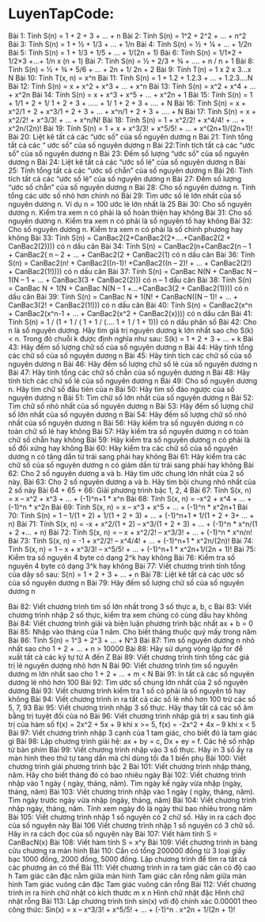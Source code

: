 # LuyenTapCode:
Bài 1: Tính S(n) = 1 + 2 + 3 + … + n
Bài 2: Tính S(n) = 1^2 + 2^2 + … + n^2
Bài 3: Tính S(n) = 1 + ½ + 1/3 + … + 1/n
Bài 4: Tính S(n) = ½ + ¼ + … + 1/2n
Bài 5: Tính S(n) = 1 + 1/3 + 1/5 + … + 1/(2n + 1)
Bài 6: Tính S(n) = 1/1×2 + 1/2×3 +…+ 1/n x (n + 1)
Bài 7: Tính S(n) = ½ + 2/3 + ¾ + …. + n / n + 1
Bài 8: Tính S(n) = ½ + ¾ + 5/6 + … + 2n + 1/ 2n + 2
Bài 9: Tính T(n) = 1 x 2 x 3…x N
Bài 10: Tính T(x, n) = x^n
Bài 11: Tính S(n) = 1 + 1.2 + 1.2.3 + … + 1.2.3….N
Bài 12: Tính S(n) = x + x^2 + x^3 + … + x^n
Bài 13: Tính S(n) = x^2 + x^4 + … + x^2n
Bài 14: Tính S(n) = x + x^3 + x^5 + … + x^2n + 1
Bài 15: Tính S(n) = 1 + 1/1 + 2 + 1/ 1 + 2 + 3 + ….. + 1/ 1 + 2 + 3 + …. + N
Bài 16: Tính S(n) = x + x^2/1 + 2 + x^3/1 + 2 + 3 + … + x^n/1 + 2 + 3 + …. + N
Bài 17: Tính S(n) = x + x^2/2! + x^3/3! + … + x^n/N!
Bài 18: Tính S(n) = 1 + x^2/2! + x^4/4! + … + x^2n/(2n)!
Bài 19: Tính S(n) = 1 + x + x^3/3! + x^5/5! + … + x^(2n+1)/(2n+1)!
Bài 20: Liệt kê tất cả các “ước số” của số nguyên dương n
Bài 21: Tính tổng tất cả các “ ước số” của số nguyên dương n
Bài 22:Tính tích tất cả các “ước số” của số nguyên dương n
Bài 23: Đếm số lượng “ước số” của số nguyên dương n
Bài 24: Liệt kê tất cả các “ước số lẻ” của số nguyên dương n
Bài 25: Tính tổng tất cả các “ước số chẵn” của số nguyên dương n
Bài 26: Tính tích tất cả các “ước số lẻ” của số nguyên dương n
Bài 27: Đếm số lượng “ước số chẵn” của số nguyên dương n
Bài 28: Cho số nguyên dương n. Tính tổng các ước số nhỏ hơn chính nó
Bài 29: Tìm ước số lẻ lớn nhất của số nguyên dương n. Ví dụ n = 100 ước lẻ lớn nhất là 25
Bài 30: Cho số nguyên dương n. Kiểm tra xem n có phải là số hoàn thiện hay không
Bài 31: Cho số nguyên dương n. Kiểm tra xem n có phải là số nguyên tố hay không
Bài 32: Cho số nguyên dương n. Kiểm tra xem n có phải là số chính phương hay không
Bài 33: Tính S(n) = CanBac2(2+CanBac2(2+….+CanBac2(2 + CanBac2(2)))) có n dấu căn
Bài 34: Tính S(n) = CanBac2(n+CanBac2(n – 1 + CanBac2( n – 2 + … + CanBac2(2 + CanBac2(1)  có n dấu căn
Bài 36: Tính S(n) = CanBac2(n! + CanBac2((n-1)! +CanBac2((n – 2)! + … + CanBac2(2!) + CanBac2(1!)))) có n dấu căn
Bài 37: Tính S(n) = CanBac N(N + CanBac N – 1(N – 1 + … + CanBac3(3 + CanBac2(2))) có n – 1 dấu căn
Bài 38: Tính S(n) = CanBac N + 1(N + CanBac N(N – 1 +…+CanBac3(2 + CanBac2(1)))) có n dấu căn
Bài 39: Tính S(n) = CanBac N + 1(N! + CanBacN((N – 1)! + … + CanBac3(2! + CanBac2(1!))) có n dấu căn
Bài 40: Tính S(n) = CanBac2(x^n + CanBac2(x^n-1 + … + CanBac2(x^2 + CanBac2(x)))) có n dấu căn
Bài 41: Tính S(n) = 1 / (1 + 1 / ( 1 + 1 / (…. 1 + 1 / 1 + 1))) có n dấu phân số
Bài 42: Cho n là số nguyên dương. Hãy tìm giá trị nguyên dương k lớn nhất sao cho S(k)  < n. Trong đó chuỗi k được định nghĩa như sau: S(k) = 1 + 2 + 3 + … + k
Bài 43: Hãy đếm số lượng chữ số của số nguyên dương n
Bài 44: Hãy tính tổng các chữ số của số nguyên dương n
Bài 45: Hãy tính tích các chữ số của số nguyên dương n
Bài 46: Hãy đếm số lượng chữ số lẻ của số nguyên dương n
Bài 47: Hãy tính tổng các chữ số chẵn của số nguyên dương n
Bài 48: Hãy tính tích các chữ số lẻ của số nguyên dương n
Bài 49: Cho số nguyên dương n. Hãy tìm chữ số đầu tiên của n
Bài 50: Hãy tìm số đảo ngược của số nguyên dương n
Bài 51: Tìm chữ số lớn nhất của số nguyên dương n
Bài 52: Tìm chữ số nhỏ nhất của số nguyên dương n
Bài 53: Hãy đếm số lượng chữ số lớn nhất của số nguyên dương n
Bài 54: Hãy đếm số lượng chữ số nhỏ nhất của số nguyên dương n
Bài 56: Hãy kiểm tra số nguyên dương n có toàn chữ số lẻ hay không
Bài 57: Hãy kiểm tra số nguyên dương n có toàn chữ số chẵn hay không
Bài 59: Hãy kiểm tra số nguyên dương n có phải là số đối xứng hay không
Bài 60: Hãy kiểm tra các chữ số của số nguyên dương n có tăng dần từ trái sang phải hay không
Bài 61: Hãy kiểm tra các chữ số của số nguyên dương n có giảm dần từ trái sang phải hay không
Bài 62: Cho 2 số nguyên dương a và b. Hãy tìm ước chung lớn nhất của 2 số này.
Bài 63: Cho 2 số nguyên dương a và b. Hãy tìm bội chung nhỏ nhất của 2 số này
Bài 64 + 65 + 66: Giải phương trình bậc 1, 2, 4
Bài 67: Tính S(x, n) = x – x^2 + x^3 + … + (-1)^n+1 * x^n
Bài 68: Tính S(x, n) = -x^2 + x^4  + … + (-1)^n * x^2n
Bài 69: Tính S(x, n) = x – x^3 + x^5 + … + (-1)^n * x^2n+1
Bài 70: Tính S(n) = 1 – 1/(1 + 2) + 1/(1 + 2 + 3)  + … + (-1)^n+1 * 1/(1 + 2 + 3+ … + n)
Bài 71: Tính S(x, n) = -x + x^2/(1 + 2) – x^3/(1 + 2 + 3) + … + (-1)^n * x^n/(1 + 2 +… + n)
Bài 72: Tính S(x, n) = – x + x^2/2! – x^3/3! + … + (-1)^n * x^n/n!
Bài 73: Tính S(x, n) = -1 + x^2/2! – x^4/4! + … + (-1)^n+1 * x^2n/(2n)!
Bài 74: Tính S(x, n) = 1 – x + x^3/3! – x^5/5! + … + (-1)^n+1 * x^2n+1/(2n + 1)!
Bài 75: Kiểm tra số nguyên 4 byte có dạng 2^k hay không
Bài 76: Kiểm tra số nguyên 4 byte có dạng 3^k hay không
Bài 77: Viết chương trình tính tổng của dãy số sau: S(n) = 1 + 2 + 3 + … + n
Bài 78: Liệt kê tất cả các ước số của số nguyên dương n
Bài 79: Hãy đếm số lượng chữ số của số nguyên dương n


Bài 82: Viết chương trình tìm số lớn nhất trong 3 số thực a, b, c
Bài 83: Viết chương trình nhập 2 số thực, kiểm tra xem chúng có cùng dấu hay không
Bài 84: Viết chương trình giải và biện luận phương trình bậc nhất ax + b = 0
Bài 85: Nhập vào tháng của 1 năm. Cho biết tháng thuộc quý mấy trong năm
Bài 86: Tính S(n) = 1^3 + 2^3 + … + N^3
Bài 87: Tìm số nguyên dương n nhỏ nhất sao cho 1 + 2 + … + n > 10000
Bài 88: Hãy sử dụng vòng lặp for để xuất tất cả các ký tự từ A đến Z
Bài 89: Viết chương trình tính tổng các giá trị lẻ nguyên dương nhỏ hơn N
Bài 90: Viết chương trình tìm số nguyên dương m lớn nhất sao cho 1 + 2 + … + m < N
Bài 91: In tất cả các số nguyên dương lẻ nhỏ hơn 100
Bài 92: Tìm ước số chung lớn nhất của 2 số nguyên dương
Bài 93: Viết chương trình kiểm tra 1 số có phải là số nguyên tố hay không
Bài 94: Viết chương trình in ra tất cả các số lẻ nhỏ hơn 100 trừ các số 5, 7, 93
Bài 95: Viết chương trình nhập 3 số thực. Hãy thay tất cả các số âm bằng trị tuyệt đối của nó
Bài 96: Viết chương trình nhập giá trị x sau tính giá trị của hàm số
f(x) = 2x^2 + 5x + 9 khi x >= 5, f(x) = -2x^2 + 4x – 9 khi x < 5
Bài 97: Viết chương trình nhập 3 cạnh của 1 tam giác, cho biết đó là tam giác gì
Bài 98: Lập chương trình giải hệ: ax + by = c, Dx + ey = f. Các hệ số nhập từ bàn phím
Bài 99: Viết chương trình nhập vào 3 số thực. Hãy in 3 số ấy ra màn hình theo thứ tự tang dần mà chỉ dùng tối đa 1 biến phụ
Bài 100: Viết chương trình giải phương trình bậc 2
Bài 101: Viết chương trình nhập tháng, năm. Hãy cho biết tháng đó có bao nhiêu ngày
Bài 102: Viết chương trình nhập vào 1 ngày ( ngày, tháng, năm). Tìm ngày kế ngày vừa nhập (ngày, tháng, năm)
Bài 103: Viết chương trình nhập vào 1 ngày ( ngày, tháng, năm). Tìm ngày trước ngày vừa nhập (ngày, tháng, năm)
Bài 104: Viết chương trình nhập ngày, tháng, năm. Tính xem ngày đó là ngày thứ bao nhiêu trong năm
Bài 105: Viết chương trình nhập 1 số nguyên có 2 chữ số.  Hãy in ra cách đọc của số nguyên này
Bài 106 Viết chương trình nhập 1 số nguyên có 3 chữ số.  Hãy in ra cách đọc của số nguyên này
Bài 107: Viết hàm tính S = CanBacN(x)
Bài 108:  Viết hàm tính S = x^y
Bài 109: Viết chương trình in bảng cửu chương ra màn hình
Bài 110: Cần có tổng 200000 đồng từ 3 loại giấy bạc 1000 đồng, 2000 đồng, 5000 đồng. Lập chương trình để tìm ra tất cả các phương án có thể
Bài 111: Viết chương trình in ra tam giác cân có độ cao h
Tam giác cân đặc nằm giữa màn hình
Tam giác cân rỗng nằm giữa màn hình
Tam giác  vuông cân đặc
Tam giác  vuông cân rỗng
Bài 112: Viết chương trình in ra hình chữ nhật có kích thước m x n
Hình chữ nhật đặc
Hình chữ nhật rỗng
Bài 113: Lập chương trình tính sin(x) với độ chính xác 0.00001 theo công thức: Sin(x) = x – x^3/3! + x^5/5! + … + (-1)^n . x^2n + 1/(2n + 1)!
